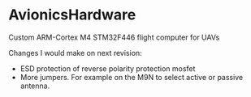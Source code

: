 # AvionicsHardware

Custom ARM-Cortex M4 STM32F446 flight computer for UAVs

Changes I would make on next revision:
- ESD protection of reverse polarity protection mosfet
- More jumpers. For example on the M9N to select active or passive antenna. 
